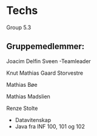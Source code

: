 ﻿# Techs
Group 5.3

## Gruppemedlemmer:

Joacim Delfin Sveen -Teamleader

Knut Mathias Gaard Storvestre

Mathias Bøe

Mathias Madslien

Renze Stolte
* Datavitenskap
* Java fra INF 100, 101 og 102